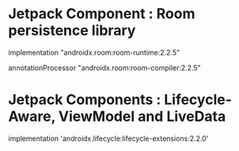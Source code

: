 # Jetpack Component : Room persistence library
<p>implementation "androidx.room:room-runtime:2.2.5"</p>
<p>annotationProcessor "androidx.room:room-compiler:2.2.5"</p>

# Jetpack Components : Lifecycle-Aware, ViewModel and LiveData
<p>implementation 'androidx.lifecycle:lifecycle-extensions:2.2.0'</p>
